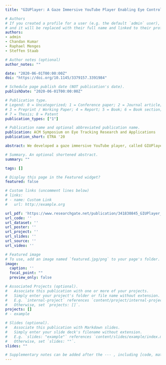 ```yaml
---
title: "GIUPlayer: A Gaze Immersive YouTube Player Enabling Eye Control and Attention Analysis"

# Authors
# If you created a profile for a user (e.g. the default `admin` user), write the username (folder name) here 
# and it will be replaced with their full name and linked to their profile.
authors:
- admin
- Chandan Kumar
- Raphael Menges
- Steffen Staab

# Author notes (optional)
author_notes: ""

date: "2020-06-01T00:00:00Z"
doi: "https://doi.org/10.1145/3379157.3391984"

# Schedule page publish date (NOT publication's date).
publishDate: "2020-06-01T00:00:00Z"

# Publication type.
# Legend: 0 = Uncategorized; 1 = Conference paper; 2 = Journal article;
# 3 = Preprint / Working Paper; 4 = Report; 5 = Book; 6 = Book section;
# 7 = Thesis; 8 = Patent
publication_types: ["1"]

# Publication name and optional abbreviated publication name.
publication: ACM Symposium on Eye Tracking Research and Applications
publication_short: ETRA '20

abstract: We developed a gaze immersive YouTube player, called GIUPlayer, with two objectives. First to enable eye-controlled interaction with video content, to support people with motor disabilities. Second to enable the prospect of quantifying attention when users view video content, which can be used to estimate natural viewing behaviour. In this paper, we illustrate the functionality and design of GIUPlayer, and the visualization of video viewing pattern. The long-term perspective of this work could lead to the realization of eye control and attention based recommendations in online video platforms and smart TV applications that record eye tracking data.

# Summary. An optional shortened abstract.
summary: ""

tags: []

# Display this page in the Featured widget?
featured: false

# Custom links (uncomment lines below)
# links:
# - name: Custom Link
#   url: http://example.org

url_pdf: 'https://www.researchgate.net/publication/341830845_GIUPlayer_A_Gaze_Immersive_YouTube_Player_Enabling_Eye_Control_and_Attention_Analysis'
url_code: ''
url_dataset: ''
url_poster: ''
url_project: ''
url_slides: ''
url_source: ''
url_video: ''

# Featured image
# To use, add an image named `featured.jpg/png` to your page's folder. 
image:
  caption: ''
  focal_point: ""
  preview_only: false

# Associated Projects (optional).
#   Associate this publication with one or more of your projects.
#   Simply enter your project's folder or file name without extension.
#   E.g. `internal-project` references `content/project/internal-project/index.md`.
#   Otherwise, set `projects: []`.
projects: []
# - example

# Slides (optional).
#   Associate this publication with Markdown slides.
#   Simply enter your slide deck's filename without extension.
#   E.g. `slides: "example"` references `content/slides/example/index.md`.
#   Otherwise, set `slides: ""`.
slides: ""

# Supplementary notes can be added after the --- , including [code, math, and images](https://wowchemy.com/docs/writing-markdown-latex/).
---
```




